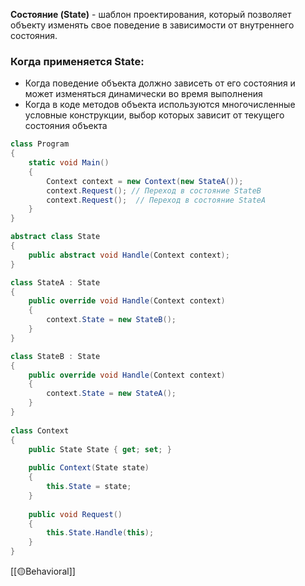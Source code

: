 **Состояние (State)** - шаблон проектирования, который позволяет объекту изменять свое поведение в зависимости от внутреннего состояния.

### Когда применяется State:

- Когда поведение объекта должно зависеть от его состояния и может изменяться динамически во время выполнения
- Когда в коде методов объекта используются многочисленные условные конструкции, выбор которых зависит от текущего состояния объекта

```c#
class Program
{
    static void Main()
    {
        Context context = new Context(new StateA());
        context.Request(); // Переход в состояние StateB
        context.Request();  // Переход в состояние StateA
    }
}

abstract class State
{
    public abstract void Handle(Context context);
}

class StateA : State
{
    public override void Handle(Context context)
    {
        context.State = new StateB();
    }
}

class StateB : State
{
    public override void Handle(Context context)
    { 
        context.State = new StateA();
    }
}
 
class Context
{
    public State State { get; set; }
    
    public Context(State state)
    {
        this.State = state;
    }
    
    public void Request()
    {
        this.State.Handle(this);
    }
}
```

[[🟡Behavioral]]